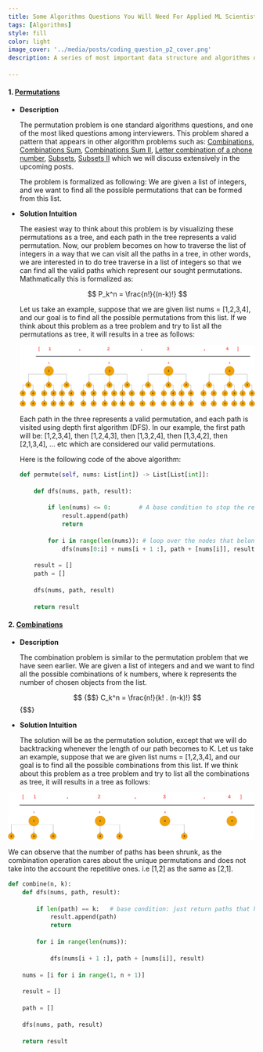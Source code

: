 ```yaml
---
title: Some Algorithms Questions You Will Need For Applied ML Scientist Role - Part II
tags: [Algorithms]
style: fill
color: light
image_cover: '../media/posts/coding_question_p2_cover.png'
description: A series of most important data structure and algorithms questions that I personally encountered during applying to applied machine learning scientist role.

---
```


#### 1. [Permutations](https://leetcode.com/problems/permutations/)

- **Description**

  The permutation problem is one standard algorithms questions, and one of the most liked questions among interviewers. This problem shared a pattern that appears in other algorithm problems such as: [Combinations](https://leetcode.com/problems/combinations/), [Combinations Sum](https://leetcode.com/problems/combination-sum/), [ Combinations Sum II](https://leetcode.com/problems/combination-sum-ii/), [Letter combination of a phone number](https://leetcode.com/problems/letter-combinations-of-a-phone-number/), [Subsets](https://leetcode.com/problems/subsets/), [Subsets II](https://leetcode.com/problems/subsets-ii/) which we will discuss extensively in the upcoming posts.

  The problem is formalized as following: We are given a list of integers, and we want to find all the possible permutations that can be formed from this list.

- **Solution Intuition**

  The easiest way to think about this problem is by visualizing these permutations as a tree, and each path in the tree represents a valid permutation. Now, our problem becomes on how to traverse the list of integers in a way that we can visit all the paths in a tree, in other words, we are interested in to do tree traverse in a list of integers so that we can find all the valid paths which represent our sought permutations. Mathmatically this is formalized as:
  
  
  $$
  P_k^n = \frac{n!}{(n-k)!}
  $$
  
  
  
  
  Let us take an example, suppose that we are given list nums = [1,2,3,4], and our goal is to find all the possible permutations from this list. If we think about this problem as a tree problem and try to list all the permutations as tree, it will results in a tree as follows:
  
  
  
  ![](../media/posts/permute_fig1.png)
  
  
  
  Each path in the three represents a valid permutation, and each path is visited using depth first algorithm (DFS). In our example, the first path will be: [1,2,3,4], then [1,2,4,3], then [1,3,2,4], then [1,3,4,2], then [2,1,3,4], ... etc which are considered our valid permutations.
  
  
  
  Here is the following code of the above algorithm:
  
  ```python
  def permute(self, nums: List[int]) -> List[List[int]]:
    
      def dfs(nums, path, result):
  
          if len(nums) <= 0:		# A base condition to stop the recursion. When the there are no more items in the list that belong to 									# each node, the recursion will stop.
              result.append(path)
              return
  
          for i in range(len(nums)): # loop over the nodes that belong to a one level
              dfs(nums[0:i] + nums[i + 1 :], path + [nums[i]], result) # Call dfs function, while saving the nodes of each path in a list 																	 # called path.
  
      result = [] 
      path = []
  
      dfs(nums, path, result)
  
      return result
  
  ```
  
  

#### 2. [Combinations](https://leetcode.com/problems/combinations/)

- **Description**

  The combination problem is similar to the permutation problem that we have seen earlier. We are given a list of integers and  and we want to find all the possible combinations of k numbers, where k represents the number of chosen objects from the list.

  
  $$ {$$}
  C_k^n = \frac{n!}{k! . (n-k)!}
  $$ {$$}
  

- **Solution Intuition**

  The solution will be as the permutation solution, except that we will do backtracking whenever the length of our path becomes to K. Let us take an example, suppose that we are given list nums = [1,2,3,4], and our goal is to find all the possible combinations from this list. If we think about this problem as a tree problem and try to list all the combinations as tree, it will results in a tree as follows:

  

![](../media/posts/combin-fig1.png)



We can observe that the number of paths has been shrunk, as the combination operation cares about the unique permutations and does not take into the account the repetitive ones. i.e [1,2] as the same as [2,1].

```python
def combine(n, k):
    def dfs(nums, path, result):

        if len(path) == k:   # base condition: just return paths that have length k.
            result.append(path)
            return

        for i in range(len(nums)):

            dfs(nums[i + 1 :], path + [nums[i]], result)

    nums = [i for i in range(1, n + 1)]

    result = []

    path = []

    dfs(nums, path, result)

    return result

```

